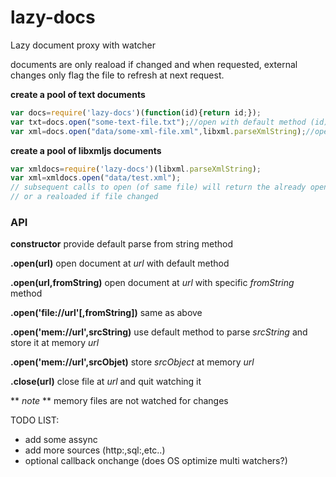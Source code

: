 # lazy-docs
Lazy document proxy with watcher

documents are only reaload if changed and when requested, external changes only flag the file to refresh at next request.

**create a pool of text documents**
```javascript
var docs=require('lazy-docs')(function(id){return id;});
var txt=docs.open("some-text-file.txt");//open with default method (id)
var xml=docs.open("data/some-xml-file.xml",libxml.parseXmlString);//open with alternative method
```
**create a pool of libxmljs documents**
```javascript
var xmldocs=require('lazy-docs')(libxml.parseXmlString);
var xml=xmldocs.open("data/test.xml");
// subsequent calls to open (of same file) will return the already opened file
// or a realoaded if file changed
```
### API ###

**constructor**
provide default parse from string method

**.open(url)**
open document at *url* with default method

**.open(url,fromString)**
open document at *url* with specific *fromString* method

**.open('file://url'[,fromString])**
same as above

**.open('mem://url',srcString)**
use default method to parse *srcString* and store it at memory *url*

**.open('mem://url',srcObjet)**
store *srcObject* at memory *url*

**.close(url)**
close file at *url* and quit watching it

** *note* **
memory files are not watched for changes

TODO LIST:

- add some assync
- add more sources (http:,sql:,etc..)
- optional callback onchange (does OS optimize multi watchers?)
